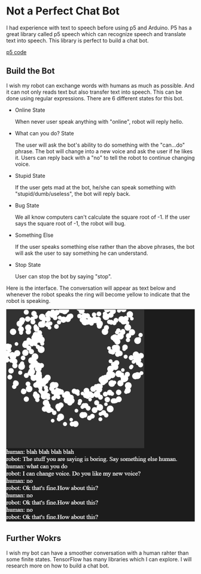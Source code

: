 # Not a Perfect Chat Bot 

I had experience with text to speech before using p5 and Arduino. P5 has a great library called p5 speech which can recognize speech and translate text into speech. This library is perfect to build a chat bot. 

[p5 code](https://editor.p5js.org/yzhang33/sketches/8wLeFk0Jv)

## Build the Bot

I wish my robot can exchange words with humans as much as possible. And it can not only reads text but also transfer text into speech. This can be done using regular expressions. There are 6 different states for this bot.

* Online State

   When never user speak anything with "online", robot will reply hello. 
* What can you do? State

   The user will ask the bot's ability to do something with the "can...do" phrase. The bot will change into a new voice and ask the user if he likes it. Users can reply back with a "no" to tell the robot to continue changing voice.
* Stupid State

   If the user gets mad at the bot, he/she can speak something with "stupid/dumb/useless", the bot will reply back.
* Bug State

   We all know computers can't calculate the square root of -1. If the user says the square root of -1, the robot will bug.
* Something Else

   If the user speaks something else rather than the above phrases, the bot will ask the user to say something he can understand. 
* Stop State
   
   User can stop the bot by saying "stop".

Here is the interface. The conversation will appear as text below and whenever the robot speaks the ring will become yellow to indicate that the robot is speaking.

![interface](assets/as1.png)

## Further Wokrs

I wish my bot can have a smoother conversation with a human rahter than some finite states. TensorFlow has many libraries which I can explore. I will research more on how to build a chat bot. 